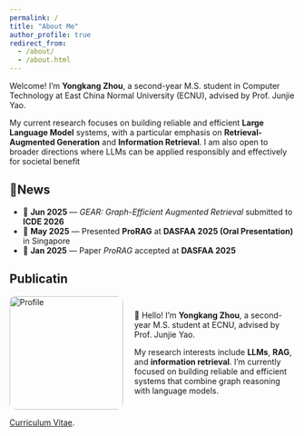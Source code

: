 ```yaml
---
permalink: /
title: "About Me"
author_profile: true
redirect_from: 
  - /about/
  - /about.html
---
```


Welcome! I’m **Yongkang Zhou**, a second-year M.S. student in Computer Technology at East China Normal University (ECNU), advised by Prof. Junjie Yao. 

My current research focuses on building reliable and efficient **Large Language Model** systems, with a particular emphasis on **Retrieval-Augmented Generation**
and **Information Retrieval**. I am also open to broader directions where LLMs can be applied responsibly and effectively for societal benefit


📰News
------
- 📄 **Jun 2025** — *GEAR: Graph-Efficient Augmented Retrieval* submitted to **ICDE 2026**
- 🎤 **May 2025** — Presented **ProRAG** at **DASFAA 2025 (Oral Presentation)** in Singapore
- 🎉 **Jan 2025** — Paper *ProRAG* accepted at **DASFAA 2025**


Publicatin
------
<div style="display: flex; align-items: center; gap: 20px;">
  <img src="../assets/icde.jpg" alt="Profile" style="width: 200px; border-radius: 10px;"/>
  <div>
    <p>👋 Hello! I’m <strong>Yongkang Zhou</strong>, a second-year M.S. student at ECNU, advised by Prof. Junjie Yao.</p>
    <p>My research interests include <strong>LLMs</strong>, <strong>RAG</strong>, and <strong>information retrieval</strong>. I’m currently focused on building reliable and efficient systems that combine graph reasoning with language models.</p>
  </div>
</div>


[Curriculum Vitae](../assets/Curriculum_Vitae.pdf).
